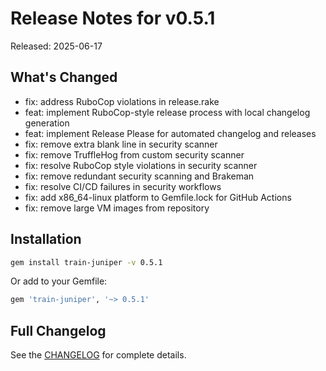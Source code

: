 # Release Notes for v0.5.1

Released: 2025-06-17

## What's Changed

- fix: address RuboCop violations in release.rake
- feat: implement RuboCop-style release process with local changelog generation
- feat: implement Release Please for automated changelog and releases
- fix: remove extra blank line in security scanner
- fix: remove TruffleHog from custom security scanner
- fix: resolve RuboCop style violations in security scanner
- fix: remove redundant security scanning and Brakeman
- fix: resolve CI/CD failures in security workflows
- fix: add x86_64-linux platform to Gemfile.lock for GitHub Actions
- fix: remove large VM images from repository

## Installation

```bash
gem install train-juniper -v 0.5.1
```

Or add to your Gemfile:

```ruby
gem 'train-juniper', '~> 0.5.1'
```

## Full Changelog

See the [CHANGELOG](../../CHANGELOG.md) for complete details.
